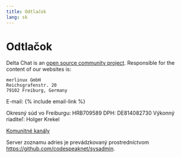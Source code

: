 ```yaml
---
title: Odtlačok
lang: sk 
---
```


# Odtlačok

Delta Chat is an [open source community project](https://github.com/deltachat). Responsible for the content of our websites is:

    merlinux GmbH
    Reichsgrafenstr. 20
    79102 Freiburg, Germany

E-mail: {% include email-link %}

Okresný súd vo Freiburgu: HRB709589
 DPH: DE814082730
 Výkonný riaditeľ: Holger Krekel

[Komunitné kanály](contribute) 

Server zoznamu adries je prevádzkovaný prostredníctvom <https://github.com/codespeaknet/sysadmin>. 
